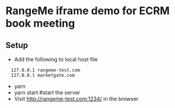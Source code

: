 # RangeMe iframe demo for ECRM book meeting

## Setup

* Add the following to local host file
```
  127.0.0.1 rangeme-test.com
  127.0.0.1 marketgate.com
```
* yarn
* yarn start #start the server
* Visit http://rangeme-test.com:1234/ in the browser
